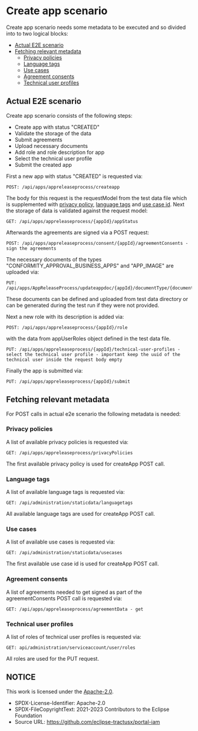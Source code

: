 ﻿# Create app scenario

Create app scenario needs some metadata to be executed and so divided into to two logical blocks:

- [Actual E2E scenario](#actual-e2e-scenario)
- [Fetching relevant metadata](#fetching-relevant-metadata)
  - [Privacy policies](#privacy-policies)
  - [Language tags](#language-tags)
  - [Use cases](#use-cases)
  - [Agreement consents](#agreement-consents)
  - [Technical user profiles](#technical-user-profiles)

## Actual E2E scenario

Create app scenario consists of the following steps:

- Create app with status "CREATED"
- Validate the storage of the data
- Submit agreements
- Upload necessary documents
- Add role and role description for app
- Select the technical user profile
- Submit the created app

First a new app with status "CREATED" is requested via:

```
POST: /api/apps/appreleaseprocess/createapp
```

The body for this request is the requestModel from the test data file which is supplemented
with [privacy policy](#privacy-policies), [language tags](#language-tags) and [use case id](#use-cases).
Next the storage of data is validated against the request model:

```
GET: /api/apps/appreleaseprocess/{appId}/appStatus
```

Afterwards the agreements are signed via a POST request:

```
POST: /api/apps/appreleaseprocess/consent/{appId}/agreementConsents - sign the agreements
```

The necessary documents of the types "CONFORMITY_APPROVAL_BUSINESS_APPS" and "APP_IMAGE" are uploaded via:

```
PUT: /api/apps/AppReleaseProcess/updateappdoc/{appId}/documentType/{documentTypeId}/documents
```

These documents can be defined and uploaded from test data directory or can be generated during the test run if they
were not provided.

Next a new role with its description is added via:

```
POST: /api/apps/appreleaseprocess/{appId}/role
```

with the data from appUserRoles object defined in the test data file.

```
PUT: /api/apps/appreleaseprocess/{appId}/technical-user-profiles - select the technical user profile - important keep the uuid of the technical user inside the request body empty
```

Finally the app is submitted via:

```
PUT: /api/apps/appreleaseprocess/{appId}/submit
```

## Fetching relevant metadata

For POST calls in actual e2e scenario the following metadata is needed:

### Privacy policies

A list of available privacy policies is requested via:

```
GET: /api/apps/appreleaseprocess/privacyPolicies
```

The first available privacy policy is used for createApp POST call.

### Language tags

A list of available language tags is requested via:

```
GET: /api/administration/staticdata/languagetags
```

All available language tags are used for createApp POST call.

### Use cases

A list of available use cases is requested via:

```
GET: /api/administration/staticdata/usecases
```

The first available use case id is used for createApp POST call.

### Agreement consents

A list of agreements needed to get signed as part of the agreementConsents POST call is requested via:

```
GET: /api/apps/appreleaseprocess/agreementData - get
```

### Technical user profiles

A list of roles of technical user profiles is requested via:

```
GET: api/administration/serviceaccount/user/roles
```

All roles are used for the PUT request.

## NOTICE

This work is licensed under the [Apache-2.0](https://www.apache.org/licenses/LICENSE-2.0).

- SPDX-License-Identifier: Apache-2.0
- SPDX-FileCopyrightText: 2021-2023 Contributors to the Eclipse Foundation
- Source URL: https://github.com/eclipse-tractusx/portal-iam
